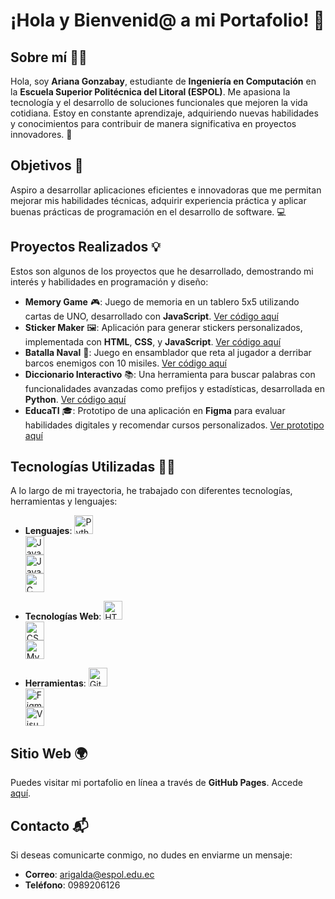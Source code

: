 # ¡Hola y Bienvenid@ a mi Portafolio! 🌟

## Sobre mí 👩‍💻
Hola, soy **Ariana Gonzabay**, estudiante de **Ingeniería en Computación** en la **Escuela Superior Politécnica del Litoral (ESPOL)**. Me apasiona la tecnología y el desarrollo de soluciones funcionales que mejoren la vida cotidiana. Estoy en constante aprendizaje, adquiriendo nuevas habilidades y conocimientos para contribuir de manera significativa en proyectos innovadores. 🚀

## Objetivos 🎯
Aspiro a desarrollar aplicaciones eficientes e innovadoras que me permitan mejorar mis habilidades técnicas, adquirir experiencia práctica y aplicar buenas prácticas de programación en el desarrollo de software. 💻

## Proyectos Realizados 💡
Estos son algunos de los proyectos que he desarrollado, demostrando mi interés y habilidades en programación y diseño:

- **Memory Game** 🎮: Juego de memoria en un tablero 5x5 utilizando cartas de UNO, desarrollado con **JavaScript**. [Ver código aquí](https://github.com/ArianaGonzabay/MemoryGame.git)
- **Sticker Maker** 🖼️: Aplicación para generar stickers personalizados, implementada con **HTML**, **CSS**, y **JavaScript**. [Ver código aquí](https://github.com/DavidAlex99/proyectoEDG5.git)
- **Batalla Naval** 🚢: Juego en ensamblador que reta al jugador a derribar barcos enemigos con 10 misiles. [Ver código aquí](https://github.com/ArianaGonzabay/BatallaNaval.git)
- **Diccionario Interactivo** 📚: Una herramienta para buscar palabras con funcionalidades avanzadas como prefijos y estadísticas, desarrollada en **Python**. [Ver código aquí](https://github.com/DavidAlex99/proyectoEDG52P.git)
- **EducaTI** 🎓: Prototipo de una aplicación en **Figma** para evaluar habilidades digitales y recomendar cursos personalizados. [Ver prototipo aquí](https://www.figma.com/proto/sorbzxTmssHuXUvLlcvBEx/Grupo-1-team-library?node-id=417-7)

## Tecnologías Utilizadas 🧑‍💻
A lo largo de mi trayectoria, he trabajado con diferentes tecnologías, herramientas y lenguajes:

- **Lenguajes**:
    <img src="https://upload.wikimedia.org/wikipedia/commons/c/c3/Python-logo-notext.svg" alt="Python Logo" width="30"/>  
    <img src="https://cdn-icons-png.flaticon.com/512/226/226777.png" alt="Java Logo" width="30"/>  
    <img src="https://upload.wikimedia.org/wikipedia/commons/6/6a/JavaScript-logo.png" alt="JavaScript Logo" width="30"/>  
    <img src="https://img.icons8.com/?size=512&id=40670&format=png" alt="C Logo" width="30"/>  

- **Tecnologías Web**: 
    <img src="https://cdn-icons-png.flaticon.com/512/174/174854.png" alt="HTML Logo" width="30"/>  
    <img src="https://upload.wikimedia.org/wikipedia/commons/6/62/CSS3_logo.svg" alt="CSS Logo" width="30"/>  
    <img src="https://icons-for-free.com/iff/png/512/development+logo+mysql+icon-1320184807686758112.png" alt="MySQL Logo" width="30"/>  

- **Herramientas**: 
    <img src="https://git-scm.com/images/logos/downloads/Git-Icon-1788C.png" alt="Git Logo" width="30"/>  
    <img src="https://cdn4.iconfinder.com/data/icons/logos-brands-in-colors/3000/figma-logo-512.png" alt="Figma Logo" width="30"/>  
    <img src="https://upload.wikimedia.org/wikipedia/commons/thumb/9/9a/Visual_Studio_Code_1.35_icon.svg/512px-Visual_Studio_Code_1.35_icon.svg.png" alt="Visual Studio Code Logo" width="30"/>  


## Sitio Web 🌍
Puedes visitar mi portafolio en línea a través de **GitHub Pages**. Accede [aquí](https://github.com/ArianaGonzabay/).

## Contacto 📬
Si deseas comunicarte conmigo, no dudes en enviarme un mensaje:
- **Correo**: [arigalda@espol.edu.ec](mailto:arigalda@espol.edu.ec)
- **Teléfono**: 0989206126
